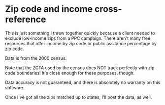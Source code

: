 # Zip code and income cross-reference

This is just something I threw together quickly because a client needed to exclude low-income zips from a PPC campaign. There aren't many free resources that offer income by zip code or public assitance percentage by zip code.

Data is from the 2000 census.

Note that the ZCTA used by the census does NOT track perfectly with zip code boundaries! It's close enough for these purposes, though.

Data accuracy is not guaranteed, and there is absolutely no warranty on this software.

Once I've got all the zips matched up to states, I'll post the data, as well.
